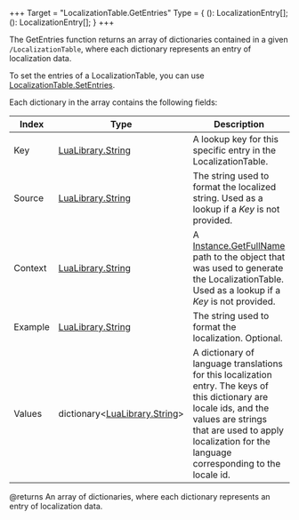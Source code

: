 +++
Target = "LocalizationTable.GetEntries"
Type = { (): LocalizationEntry[]; (): LocalizationEntry[]; }
+++

The GetEntries function returns an array of dictionaries contained in a given `/LocalizationTable`, where each dictionary represents an entry of localization data.To set the entries of a LocalizationTable, you can use [LocalizationTable.SetEntries](https://developer.roblox.com/api-reference/function/LocalizationTable/SetEntries).Each dictionary in the array contains the following fields:| Index   | Type                            | Description                                                                                                                                                                                                                    ||---------|---------------------------------|--------------------------------------------------------------------------------------------------------------------------------------------------------------------------------------------------------------------------------|| Key     | [LuaLibrary.String](https://developer.roblox.com/search#stq=String)             | A lookup key for this specific entry in the LocalizationTable.                                                                                                                                                                 || Source  | [LuaLibrary.String](https://developer.roblox.com/search#stq=String)             | The string used to format the localized string. Used as a lookup if a *Key* is not provided.                                                                                                                                   || Context | [LuaLibrary.String](https://developer.roblox.com/search#stq=String)             | A [Instance.GetFullName](https://developer.roblox.com/api-reference/function/Instance/GetFullName) path to the object that was used to generate the LocalizationTable. Used as a lookup if a *Key* is not provided.                                                                                      || Example | [LuaLibrary.String](https://developer.roblox.com/search#stq=String)             | The string used to format the localization. Optional.                                                                                                                                                                          || Values  | dictionary&lt;[LuaLibrary.String](https://developer.roblox.com/search#stq=String)&gt; | A dictionary of language translations for this localization entry. The keys of this dictionary are locale ids, and the values are strings that are used to apply localization for the language corresponding to the locale id. |@returns An array of dictionaries, where each dictionary represents an entry of localization data.